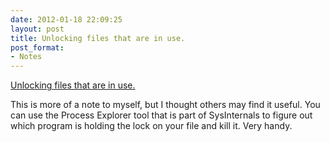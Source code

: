 ```yaml
---
date: 2012-01-18 22:09:25
layout: post
title: Unlocking files that are in use.
post_format:
- Notes
---
```


[Unlocking files that are in use.](http://www.microsoftnow.com/2008/10/unlocking-files-that-are-in-use.html)


This is more of a note to myself, but I thought others may find it useful. You can use the Process Explorer tool that is part of SysInternals to figure out which program is holding the lock on your file and kill it. Very handy.
